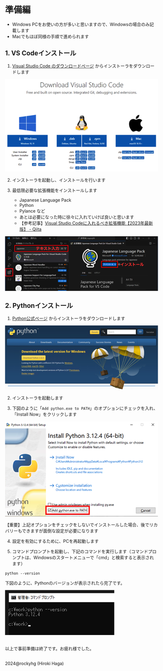 # 準備編

- Windows PCをお使いの方が多いと思いますので、Windowsの場合のみ記載します
- Macでもほぼ同様の手順で進められます

## 1. VS Codeインストール

1. [Visual Studio Code のダウンロードページ](https://code.visualstudio.com/download) からインストーラをダウンロードします

![image](./image/0_install-vscode.png)

2. インストーラを起動し、インストールを行います

3. 最低限必要な拡張機能をインストールします
   - Japanese Language Pack
   - Python
   - Pylance など
   - あとは必要になった時に徐々に入れていけば良いと思います
   - 【参考記事】[Visual Studio Codeに入れるべき拡張機能【2023年最新版】 - Qiita](https://qiita.us5.list-manage.com/track/click?u=e220ac811523723b60d055c87&id=e6660f5f97&e=afe4815717)

![image](./image/0_vscode-ext.png)

## 2. Pythonインストール
1. [Python公式ページ](https://www.python.org/downloads/) からインストーラをダウンロードします

  ![image](./image/0_install-python1.png)

2. インストーラを起動します

3. 下図のように「`Add python.exe to PATH`」のオプションにチェックを入れ、「Install Now」をクリックします

![image](./image/0_install-python2.png)

【重要】上記オプションをチェックをしないでインストールした場合、後でリカバリーもできますが面倒な設定が必要になります

4. 設定を有効にするために、PCを再起動します

5. コマンドプロンプトを起動し、下記のコマンドを実行します（コマンドプロンプトは、Windowsのスタートメニューで「cmd」と検索すると表示されます）

```
python --version
```

下図のように、Pythonのバージョンが表示されたら完了です。

![image](./image/0_install-python3.png)

<br>以上で事前準備は終了です。お疲れ様でした。

<br>2024@rockyhg (Hiroki Haga)
